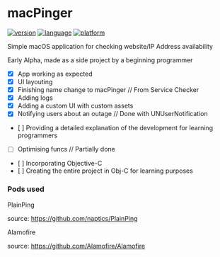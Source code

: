 # macPinger
[![version](https://img.shields.io/badge/version-Alpha%20v2.0-blue.svg)](https://img.shields.io/badge/version-Alpha%20v2.0-blue.svg)
[![language](https://img.shields.io/badge/language-Swift%204.2-orange.svg)](https://developer.apple.com/swift/)
[![platform](https://img.shields.io/badge/macOS-10.14-lightgrey.svg)](https://img.shields.io/badge/macOS-10.14-lightgrey.svg)


Simple macOS application for checking website/IP Address availability

Early Alpha, made as a side project by a beginning programmer

- [x] App working as expected
- [x] UI layouting
- [x] Finishing name change to macPinger // From Service Checker
- [x] Adding logs
- [x] Adding a custom UI with custom assets
- [x] Notifying users about an outage // Done with UNUserNotification
- [ ] Providing a detailed explanation of the development for learning programmers
- [ ] Optimising funcs // Partially done
- [ ] Incorporating Objective-C
- [ ] Creating the entire project in Obj-C for learning purposes


### Pods used

PlainPing

source: https://github.com/naptics/PlainPing

Alamofire

source: https://github.com/Alamofire/Alamofire
